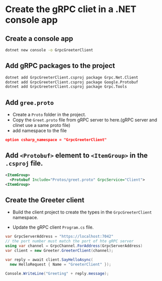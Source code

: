 # Create the gRPC cliet in a .NET console app

## Create a console app
```bash
dotnet new console -o GrpcGreeterClient
```

## Add gRPC packages to the project
```bash
dotnet add GrpcGreeterClient.csproj package Grpc.Net.Client
dotnet add GrpcGreeterClient.csproj package Google.Protobuf
dotnet add GrpcGreeterClient.csproj package Grpc.Tools
```

## Add `gree.proto` 
- Create a `Proto` folder in the project.
- Copy the `Greet.proto` file from gRPC server to here.(gRPC server and clinet use a same proto file)
- add namespace to the file 
```json
option csharp_namespace = "GrpcGreeterClient"
```

## Add `<Protobuf>` element to `<ItemGroup>` in the `.csproj` file.
```xml
<ItemGroup>
  <Protobuf Include="Protos/greet.proto" GrpcService="Client">
<ItemGroup>
```

## Create the Greeter client
- Build the client project to create the types in the `GrpcGreeterClient` namespace.

- Update the gRPC client `Program.cs` file.
```csharp
var GrpcServerAddress = "https://localhost:7042"
// the port number must match the port of hte gRPC server 
using var channel = GrpcChannel.ForAddress(GrpcServerAddress)
var client = new Greeter.GreeterClient(channel);

var reply = await client.SayHelloAsync(
  new HelloRequest { Name = "GreeterClient" });

Console.WriteLine("Greeting" + reply.message);
```

